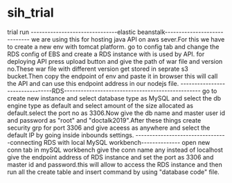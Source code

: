 # sih_trial
trial run
-------------------------------elastic beanstalk-----------------------------
we are using this for hosting java API on aws sever.For this we have to create a new env with tomcat platform.
go to config tab and change the RDS config of EBS and create a RDS instance with is used by API.
for deploying API press upload button and give the path of war file and version no.These war file with different version get stored in seprate 
s3 bucket.Then copy the endpoint of env and paste it in browser this will call the API and can use this endpoint address in our nodejs file.
--------------------------------RDS-------------------------------------------------
go to create new instance and select database type as MySQL and select the db engine type as default and select amount of the size allocated 
as default.select the port no as 3306.Now give the db name and master user id and password as "root" and "doctalk2019".After these things 
create security grp for port 3306 and give aceess as anywhere and select the default IP by going inside inbounds settings.
---------------------------------connecting RDS with local MySQL workbench--------------
open new conn tab in mySQL workbench give the conn name any instead of localhost give the endpoint address of RDS instance and set the port as 3306
and master id and password.this will allow to access the RDS instance and then run all the create table and insert command by using "database code" file.
